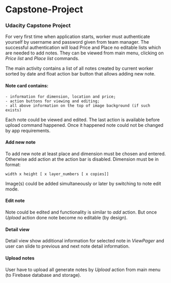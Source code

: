 # Capstone-Project
<h3>Udacity Capstone Project</h3>

For very first time when application starts, worker must authenticate yourself by username and password given from team manager. The successful authentication will load Price and Place no editable lists which are needed to add notes. They can be viewed from main menu, clicking on <i>Price list</i> and <i>Place list</i> commands.

The main activity contains a list of all notes created by current worker sorted by date and float action bar button that allows adding new note.

<h4>Note card contains:</h4>
    
    - information for dimension, location and price;
    - action buttons for viewing and editing;
    - all above information on the top of image background (if such exists)

Each note could be viewed and edited. The last action is available before upload command happened. Once it happened note could not be changed by app requirements.
<h4>Add new note</h4>

To add new note at least place and dimension must be chosen and entered. Otherwise add action at the action bar is disabled. Dimension must be in format:

    width x height [ x layer_numbers [ x copies]]
    
Image(s) could be added simultaneously or later by switching to note edit mode.
<h4>Edit note</h4>
Note could be edited and functionality is similar to <i>add</i> action. But once <i>Upload</i> action done note become no editable (by design).
<h4>Detail view</h4>
Detail view show additional information for selected note in <i>ViewPager</i> and user can
slide to previous and next note detail information.
<h4>Upload notes</h4>
User have to upload all generate notes by <i>Upload</i> action from main menu 
(to Firebase database and storage).